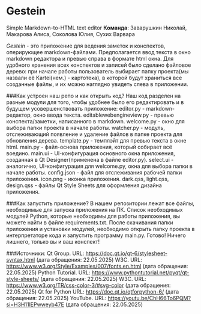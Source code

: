 # Gestein
Simple Markdown-to-HTML text editor
**Команда**: Заварушкин Николай, Макарова Алиса, Соколова Юлия, Сухих Варвара

*Gestein* - это приложение для ведения заметок и конспектов, оперирующее markdown-файлами. Предполагается ввод текста в окно markdown редактора и превью справа в формате html окна. Для удобного хранения всех конспектов и записей было сделано файловое дерево: при начале работы пользователь выбирает папку проекта(мы назвали её Kartei(нем.) - картотека), в которой будут храниться все созданные файлы, и их можно наглядно увидеть слева в приложении.

###Как устроен наш репо и как открыть код?
Наш код разделен на разные модули для того, чтобы удобнее было его редактировать и в будущем усовершенствовать приложение:
editor.py - markdown-редактор, окно ввода текста.
editablewebengineview.py -  превью конспекта/заметки, написанного в markdown.
welcome.py - окно для выбора папки проекта в начале работы.
watcher.py - модуль, отслеживающий появление и удаление файлов в папке проекта для обновления дерева.
template.py - темплэйт для превью текста в окне html.
main.py - файл-основа приложения, который собирает всё воедино.
main.ui - UI-конфигурация основного окна приложения, созданная в Qt Designer(применена в файле editor.py).
select.ui - аналогично, UI-конфигурация для welcome.py, окна для выбора папки в начале работы.
config.json - файл для отслеживания рабочей папки приложения.
icon.png - иконка приложения.
dark.qss, light.qss, design.qss - файлы Qt Style Sheets для оформления дизайна приложения.


###Как запустить приложение?
В нашем репозитории лежат все файлы, необходимые для запуска приложения на ПК. Список необходимых модулей Python, которые необходимы для работы приложения, вы можете найти в файле requirements.txt. После скачивания папки приложения и установки модулей, необходимо открыть папку проекта в интерпретаторе кода и запустить программу main.py. Готово! Ничего лишнего, только вы и ваш конспект!


###Источники:
Qt Group. URL: https://doc.qt.io/qt-6/stylesheet-syntax.html (дата обращения: 22.05.2025)
W3C. URL: https://www.w3.org/Style/Examples/007/fonts.en.html (дата обращения: 22.05.2025)
Python Tutorial. URL: https://www.pythontutorial.net/pyqt/qt-style-sheets/  (дата обращения: 22.05.2025)
W3C. URL: https://www.w3.org/TR/css-color-3/#svg-color (дата обращения: 22.05.2025)
Qt for Python URL: https://doc.qt.io/qtforpython-6/ (дата обращения: 22.05.2025)
YouTube. URL: https://youtu.be/ChH66To6PQM?si=H3H11lEPwweyb47E (дата обращения: 22.05.2025)

